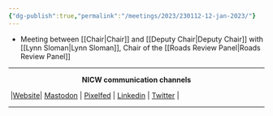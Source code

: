 ```yaml
---
{"dg-publish":true,"permalink":"/meetings/2023/230112-12-jan-2023/"}
---
```



- Meeting between [[Chair\|Chair]] and [[Deputy Chair\|Deputy Chair]] with [[Lynn Sloman\|Lynn Sloman]], Chair of the [[Roads Review Panel\|Roads Review Panel]]

***
<p style="text-align: center;font-weight:bold";>NICW communication channels</p>

󠁧 |[Website](https://nationalinfrastructurecommission.wales)| [Mastodon](https://toot.wales/@NICW) | [Pixelfed](https://pix.toot.wales/NICW) | [Linkedin](https://www.linkedin.com/company/26268509/) | [Twitter](https://twitter.com/InfraCommCymru) |
***


